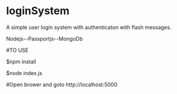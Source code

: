 # loginSystem
A simple user login system with authenticaton with flash messages.

Nodejs--Passportjs--MongoDb


#TO USE

$npm install

$node index.js

#Open brower and goto http://localhost:5000
